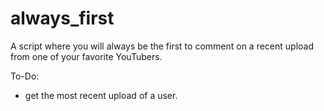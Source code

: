 # always_first
A script where you will always be the first to comment on a recent upload from one of your favorite YouTubers.

To-Do:
- get the most recent upload of a user.


